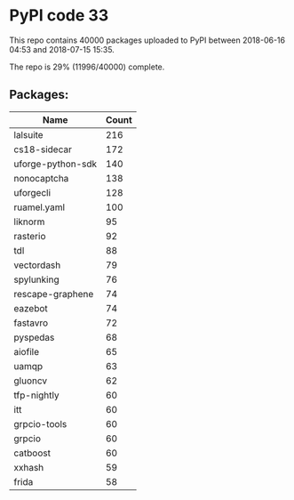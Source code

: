 # PyPI code 33

This repo contains 40000 packages uploaded to PyPI between 
2018-06-16 04:53 and 2018-07-15 15:35.

The repo is 29% (11996/40000) complete.

## Packages:

| Name  | Count |
| ----- | ----- |
| lalsuite | 216 |
| cs18-sidecar | 172 |
| uforge-python-sdk | 140 |
| nonocaptcha | 138 |
| uforgecli | 128 |
| ruamel.yaml | 100 |
| liknorm | 95 |
| rasterio | 92 |
| tdl | 88 |
| vectordash | 79 |
| spylunking | 76 |
| rescape-graphene | 74 |
| eazebot | 74 |
| fastavro | 72 |
| pyspedas | 68 |
| aiofile | 65 |
| uamqp | 63 |
| gluoncv | 62 |
| tfp-nightly | 60 |
| itt | 60 |
| grpcio-tools | 60 |
| grpcio | 60 |
| catboost | 60 |
| xxhash | 59 |
| frida | 58 |


